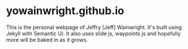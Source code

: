 yowainwright.github.io
======================

This is the personal webpage of Jeffry [Jeff] Wainwright. 
It's built using Jekyll with Semantic UI. It also uses 
slide js, waypoints js and hopefully more will be baked in
as it grows.
